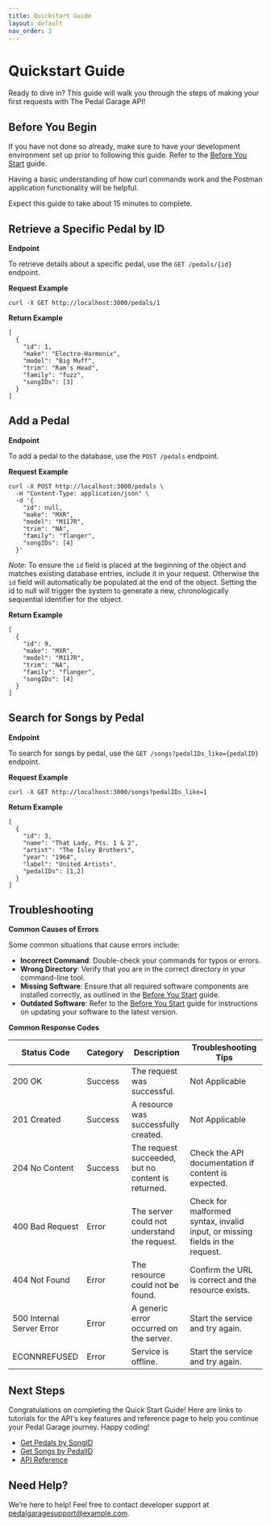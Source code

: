 ```yaml
---
title: Quickstart Guide
layout: default
nav_order: 3
---
```


# Quickstart Guide

Ready to dive in? This guide will walk you through the steps of making your first requests with The Pedal Garage API!

## Before You Begin

If you have not done so already, make sure to have your development environment set up prior to following this guide. Refer to the [Before You Start](pg-before-you-start.md) guide.

Having a basic understanding of how curl commands work and the Postman application functionality will be helpful.

Expect this guide to take about 15 minutes to complete.

## Retrieve a Specific Pedal by ID

**Endpoint**

To retrieve details about a specific pedal, use the `GET /pedals/{id}` endpoint.

**Request Example**

```shell
curl -X GET http://localhost:3000/pedals/1
```

**Return Example**

```shell
[
  {
    "id": 1, 
    "make": "Electro-Harmonix",
    "model": "Big Muff",
    "trim": "Ram's Head",
    "family": "fuzz",
    "songIDs": [3]
  }
]
```

## Add a Pedal

**Endpoint**

To add a pedal to the database, use the `POST /pedals` endpoint.

**Request Example**

```shell
curl -X POST http://localhost:3000/pedals \
  -H "Content-Type: application/json" \
  -d '{
    "id": null,
    "make": "MXR", 
    "model": "M117R", 
    "trim": "NA", 
    "family": "flanger", 
    "songIDs": [4]
  }'
```

*Note*: To ensure the `id` field is placed at the beginning of the object and matches existing database entries, include
it in your request. Otherwise the `id` field will automatically be populated at the end of the object. Setting the id
to null will trigger the system to generate a new, chronologically sequential identifier for the object.

**Return Example**

```shell
[
  {
    "id": 9,
    "make": "MXR",
    "model": "M117R",
    "trim": "NA",
    "family": "flanger",
    "songIDs": [4]
  }
]
```

## Search for Songs by Pedal

**Endpoint**

To search for songs by pedal, use the `GET /songs?pedalIDs_like={pedalID}` endpoint.

**Request Example**

```shell
curl -X GET http://localhost:3000/songs?pedalIDs_like=1
```

**Return Example**

```shell
[
  {
    "id": 3,
    "name": "That Lady, Pts. 1 & 2",
    "artist": "The Isley Brothers",
    "year": "1964",
    "label": "United Artists",
    "pedalIDs": [1,2]
  }
]
```

## Troubleshooting

**Common Causes of Errors**

Some common situations that cause errors include:

* **Incorrect Command**: Double-check your commands for typos or errors.
* **Wrong Directory**: Verify that you are in the correct directory in your command-line tool.
* **Missing Software**: Ensure that all required software components are installed correctly, as outlined in the [Before You Start](pg-before-you-start.md) guide.
* **Outdated Software**: Refer to the [Before You Start](pg-before-you-start.md) guide for instructions on updating your software to the latest version.

**Common Response Codes**

| Status Code      | Category       | Description | Troubleshooting Tips |
|------------------|----------------|-------------|----------------------|
| 200 OK           | Success        | The request was successful. | Not Applicable |
| 201 Created      | Success        | A resource was successfully created. | Not Applicable |
| 204 No Content   | Success        | The request succeeded, but no content is returned. | Check the API documentation if content is expected. |
| 400 Bad Request  | Error   | The server could not understand the request. | Check for malformed syntax, invalid input, or missing fields in the request. |
| 404 Not Found    | Error   | The resource could not be found. | Confirm the URL is correct and the resource exists. |
| 500 Internal Server Error | Error | A generic error occurred on the server. | Start the service and try again. |
| ECONNREFUSED | Error | Service is offline. | Start the service and try again. |

## Next Steps

 Congratulations on completing the Quick Start Guide! Here are links to tutorials for the API's key features and reference page to help you continue your Pedal Garage journey. Happy coding!

* [Get Pedals by SongID](pg-tutorial-get-pedals-by-songID.md)
* [Get Songs by PedalID](pg-tutorial-get-songs-by-pedalID.md)
* [API Reference](API-reference.md)

## Need Help?

We’re here to help! Feel free to contact developer support at pedalgaragesupport@example.com.